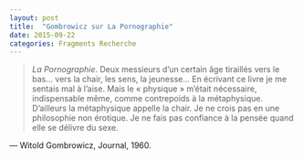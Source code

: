 ```yaml
---
layout: post
title:  "Gombrowicz sur La Pornographie"
date: 2015-09-22
categories: Fragments Recherche
---
```

>_La Pornographie_. Deux messieurs d’un certain âge tiraillés vers le bas... vers la chair, les sens, la jeunesse... En écrivant ce livre je me sentais mal à l’aise. Mais le « physique » m’était nécessaire, indispensable même, comme contrepoids à la métaphysique. D’ailleurs la métaphysique appelle la chair. Je ne crois pas en une philosophie non érotique. Je ne fais pas confiance à la pensée quand elle se délivre du sexe.

— Witold Gombrowicz, Journal, 1960.
